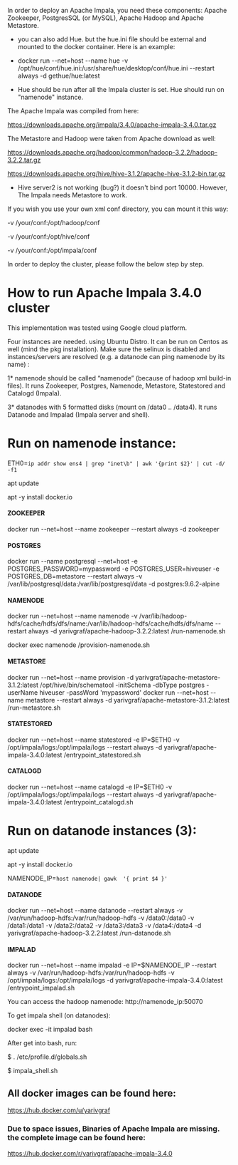 In order to deploy an Apache Impala, you need these components: Apache Zookeeper, PostgresSQL (or MySQL), Apache Hadoop and Apache Metastore.

* you can also add Hue. but the hue.ini file should be external and mounted to the docker container. Here is an example:

* docker run --net=host --name hue -v /opt/hue/conf/hue.ini:/usr/share/hue/desktop/conf/hue.ini --restart always -d gethue/hue:latest

* Hue should be run after all the Impala cluster is set. Hue should run on "namenode" instance.


The Apache Impala was compiled from here:
 
https://downloads.apache.org/impala/3.4.0/apache-impala-3.4.0.tar.gz

The Metastore and Hadoop were taken from Apache download as well:

https://downloads.apache.org/hadoop/common/hadoop-3.2.2/hadoop-3.2.2.tar.gz

https://downloads.apache.org/hive/hive-3.1.2/apache-hive-3.1.2-bin.tar.gz

* Hive server2 is not working (bug?) it doesn't bind port 10000. However, The Impala needs Metastore to work.

If you wish you use your own xml conf directory, you can mount it this way:

-v /your/conf:/opt/hadoop/conf

-v /your/conf:/opt/hive/conf

-v /your/conf:/opt/impala/conf

In order to deploy the cluster, please follow the below step by step.


How to run Apache Impala 3.4.0 cluster
==============================
This implementation was tested using Google cloud platform.

Four instances are needed. using Ubuntu Distro. It can be run on Centos as well (mind the pkg installation). Make sure the selinux is disabled and instances/servers are resolved (e.g. a datanode can ping namenode by its name) :

1* namenode should be called “namenode” (because of hadoop xml build-in files). It runs Zookeeper, Postgres, Namenode, Metastore, Statestored and Catalogd (Impala).

3* datanodes with 5 formatted disks (mount on /data0 .. /data4). It runs Datanode and Impalad (Impala server and shell). 


# Run on namenode instance:

ETH0=`ip addr show ens4 | grep "inet\b" | awk '{print $2}' | cut -d/ -f1`

apt update

apt -y install docker.io

#### ZOOKEEPER
docker run --net=host --name zookeeper --restart always -d zookeeper
#### POSTGRES
docker run --name postgresql --net=host -e POSTGRES_PASSWORD=mypassword -e POSTGRES_USER=hiveuser -e POSTGRES_DB=metastore --restart always -v /var/lib/postgresql/data:/var/lib/postgresql/data -d postgres:9.6.2-alpine


#### NAMENODE
docker run --net=host --name namenode -v /var/lib/hadoop-hdfs/cache/hdfs/dfs/name:/var/lib/hadoop-hdfs/cache/hdfs/dfs/name --restart always -d yarivgraf/apache-hadoop-3.2.2:latest /run-namenode.sh

docker exec namenode /provision-namenode.sh
#### METASTORE
docker run --net=host --name provision -d yarivgraf/apache-metastore-3.1.2:latest /opt/hive/bin/schematool -initSchema -dbType postgres -userName hiveuser -passWord 'mypassword'
docker run --net=host --name metastore --restart always -d yarivgraf/apache-metastore-3.1.2:latest /run-metastore.sh
#### STATESTORED
docker run --net=host --name statestored -e IP=$ETH0 -v /opt/impala/logs:/opt/impala/logs --restart always -d yarivgraf/apache-impala-3.4.0:latest /entrypoint_statestored.sh

#### CATALOGD
docker run --net=host --name catalogd -e IP=$ETH0 -v /opt/impala/logs:/opt/impala/logs --restart always -d yarivgraf/apache-impala-3.4.0:latest /entrypoint_catalogd.sh
 


# Run on datanode instances (3):

apt update

apt -y install docker.io


NAMENODE_IP=`host namenode| gawk  '{ print $4 }'`
#### DATANODE
docker run --net=host --name datanode --restart always -v /var/run/hadoop-hdfs:/var/run/hadoop-hdfs -v /data0:/data0 -v /data1:/data1 -v /data2:/data2 -v /data3:/data3 -v /data4:/data4 -d yarivgraf/apache-hadoop-3.2.2:latest /run-datanode.sh
#### IMPALAD
docker run --net=host --name impalad -e IP=$NAMENODE_IP --restart always -v /var/run/hadoop-hdfs:/var/run/hadoop-hdfs -v /opt/impala/logs:/opt/impala/logs -d yarivgraf/apache-impala-3.4.0:latest  /entrypoint_impalad.sh



You can access the hadoop namenode:  http://namenode_ip:50070

To get impala shell (on datanodes):

docker exec -it impalad bash

After get into bash, run:

$ . /etc/profile.d/globals.sh

$ impala_shell.sh

## All docker images can be found here:

https://hub.docker.com/u/yarivgraf

### Due to space issues, Binaries of Apache Impala are missing. the complete image can be found here:

https://hub.docker.com/r/yarivgraf/apache-impala-3.4.0

